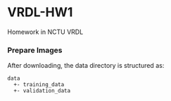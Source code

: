 # VRDL-HW1
Homework in NCTU VRDL

### Prepare Images
After downloading, the data directory is structured as:
```
data
  +- training_data
  +- validation_data
```
